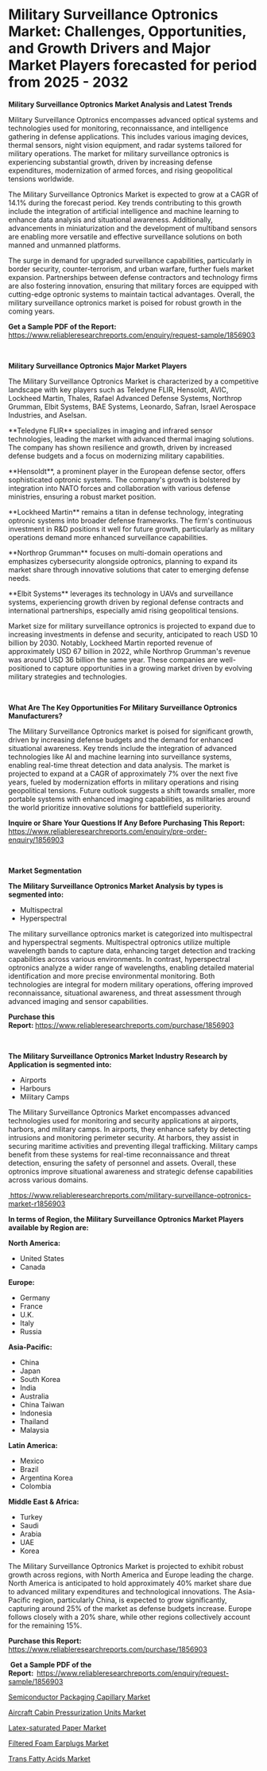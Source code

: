 <p><h1>Military Surveillance Optronics Market: Challenges, Opportunities, and Growth Drivers and Major Market Players forecasted for period from 2025 - 2032</h1></p><p><strong>Military Surveillance Optronics Market Analysis and Latest Trends</strong></p>
<p><p>Military Surveillance Optronics encompasses advanced optical systems and technologies used for monitoring, reconnaissance, and intelligence gathering in defense applications. This includes various imaging devices, thermal sensors, night vision equipment, and radar systems tailored for military operations. The market for military surveillance optronics is experiencing substantial growth, driven by increasing defense expenditures, modernization of armed forces, and rising geopolitical tensions worldwide.</p><p>The Military Surveillance Optronics Market is expected to grow at a CAGR of 14.1% during the forecast period. Key trends contributing to this growth include the integration of artificial intelligence and machine learning to enhance data analysis and situational awareness. Additionally, advancements in miniaturization and the development of multiband sensors are enabling more versatile and effective surveillance solutions on both manned and unmanned platforms.</p><p>The surge in demand for upgraded surveillance capabilities, particularly in border security, counter-terrorism, and urban warfare, further fuels market expansion. Partnerships between defense contractors and technology firms are also fostering innovation, ensuring that military forces are equipped with cutting-edge optronic systems to maintain tactical advantages. Overall, the military surveillance optronics market is poised for robust growth in the coming years.</p></p>
<p><strong>Get a Sample PDF of the Report:&nbsp;</strong> <a href="https://www.reliableresearchreports.com/enquiry/request-sample/1856903?utm_campaign=32&utm_medium=2&utm_source=Github&utm_content=ia&utm_term=08012025&utm_id=military-surveillance-optronics">https://www.reliableresearchreports.com/enquiry/request-sample/1856903</a></p>
<p>&nbsp;</p>
<p><strong>Military Surveillance Optronics Major Market Players</strong></p>
<p><p>The Military Surveillance Optronics Market is characterized by a competitive landscape with key players such as Teledyne FLIR, Hensoldt, AVIC, Lockheed Martin, Thales, Rafael Advanced Defense Systems, Northrop Grumman, Elbit Systems, BAE Systems, Leonardo, Safran, Israel Aerospace Industries, and Aselsan.</p><p>**Teledyne FLIR** specializes in imaging and infrared sensor technologies, leading the market with advanced thermal imaging solutions. The company has shown resilience and growth, driven by increased defense budgets and a focus on modernizing military capabilities.</p><p>**Hensoldt**, a prominent player in the European defense sector, offers sophisticated optronic systems. The company's growth is bolstered by integration into NATO forces and collaboration with various defense ministries, ensuring a robust market position.</p><p>**Lockheed Martin** remains a titan in defense technology, integrating optronic systems into broader defense frameworks. The firm's continuous investment in R&D positions it well for future growth, particularly as military operations demand more enhanced surveillance capabilities.</p><p>**Northrop Grumman** focuses on multi-domain operations and emphasizes cybersecurity alongside optronics, planning to expand its market share through innovative solutions that cater to emerging defense needs.</p><p>**Elbit Systems** leverages its technology in UAVs and surveillance systems, experiencing growth driven by regional defense contracts and international partnerships, especially amid rising geopolitical tensions.</p><p>Market size for military surveillance optronics is projected to expand due to increasing investments in defense and security, anticipated to reach USD 10 billion by 2030. Notably, Lockheed Martin reported revenue of approximately USD 67 billion in 2022, while Northrop Grumman's revenue was around USD 36 billion the same year. These companies are well-positioned to capture opportunities in a growing market driven by evolving military strategies and technologies.</p></p>
<p>&nbsp;</p>
<p><strong>What Are The Key Opportunities For Military Surveillance Optronics Manufacturers?</strong></p>
<p><p>The Military Surveillance Optronics market is poised for significant growth, driven by increasing defense budgets and the demand for enhanced situational awareness. Key trends include the integration of advanced technologies like AI and machine learning into surveillance systems, enabling real-time threat detection and data analysis. The market is projected to expand at a CAGR of approximately 7% over the next five years, fueled by modernization efforts in military operations and rising geopolitical tensions. Future outlook suggests a shift towards smaller, more portable systems with enhanced imaging capabilities, as militaries around the world prioritize innovative solutions for battlefield superiority.</p></p>
<p><strong>Inquire or Share Your Questions If Any Before Purchasing This Report:</strong> <a href="https://www.reliableresearchreports.com/enquiry/pre-order-enquiry/1856903?utm_campaign=32&utm_medium=2&utm_source=Github&utm_content=ia&utm_term=08012025&utm_id=military-surveillance-optronics">https://www.reliableresearchreports.com/enquiry/pre-order-enquiry/1856903</a></p>
<p>&nbsp;</p>
<p><strong>Market Segmentation</strong></p>
<p><strong>The Military Surveillance Optronics Market Analysis by types is segmented into:</strong></p>
<p><ul><li>Multispectral</li><li>Hyperspectral</li></ul></p>
<p><p>The military surveillance optronics market is categorized into multispectral and hyperspectral segments. Multispectral optronics utilize multiple wavelength bands to capture data, enhancing target detection and tracking capabilities across various environments. In contrast, hyperspectral optronics analyze a wider range of wavelengths, enabling detailed material identification and more precise environmental monitoring. Both technologies are integral for modern military operations, offering improved reconnaissance, situational awareness, and threat assessment through advanced imaging and sensor capabilities.</p></p>
<p><strong>Purchase this Report:&nbsp;</strong><a href="https://www.reliableresearchreports.com/purchase/1856903?utm_campaign=32&utm_medium=2&utm_source=Github&utm_content=ia&utm_term=08012025&utm_id=military-surveillance-optronics">https://www.reliableresearchreports.com/purchase/1856903</a></p>
<p>&nbsp;</p>
<p><strong>The Military Surveillance Optronics Market Industry Research by Application is segmented into:</strong></p>
<p><ul><li>Airports</li><li>Harbours</li><li>Military Camps</li></ul></p>
<p><p>The Military Surveillance Optronics Market encompasses advanced technologies used for monitoring and security applications at airports, harbors, and military camps. In airports, they enhance safety by detecting intrusions and monitoring perimeter security. At harbors, they assist in securing maritime activities and preventing illegal trafficking. Military camps benefit from these systems for real-time reconnaissance and threat detection, ensuring the safety of personnel and assets. Overall, these optronics improve situational awareness and strategic defense capabilities across various domains.</p></p>
<p><a href="https://www.reliableresearchreports.com/military-surveillance-optronics-market-r1856903?utm_campaign=32&utm_medium=2&utm_source=Github&utm_content=ia&utm_term=08012025&utm_id=military-surveillance-optronics">&nbsp;https://www.reliableresearchreports.com/military-surveillance-optronics-market-r1856903</a></p>
<p><strong>In terms of Region, the Military Surveillance Optronics Market Players available by Region are:</strong></p>
<p>
    <p> <strong> North America: </strong>
        <ul>
            <li>United States</li>
            <li>Canada</li>
        </ul>
        </p> 
    <p> <strong> Europe: </strong>
        <ul>
            <li>Germany</li>
            <li>France</li>
            <li>U.K.</li>
            <li>Italy</li>
            <li>Russia</li>
        </ul>
        </p> 
    <p> <strong> Asia-Pacific: </strong>
        <ul>
            <li>China</li>
            <li>Japan</li>
            <li>South Korea</li>
            <li>India</li>
            <li>Australia</li>
            <li>China Taiwan</li>
            <li>Indonesia</li>
            <li>Thailand</li>
            <li>Malaysia</li>
        </ul>
        </p> 
    <p> <strong> Latin America: </strong>
        <ul>
            <li>Mexico</li>
            <li>Brazil</li>
            <li>Argentina Korea</li>
            <li>Colombia</li>
        </ul>
        </p> 
    <p> <strong> Middle East & Africa: </strong>
        <ul>
            <li>Turkey</li>
            <li>Saudi</li>
            <li>Arabia</li>
            <li>UAE</li>
            <li>Korea</li>
        </ul>
    </p>
    </p>
<p><p>The Military Surveillance Optronics Market is projected to exhibit robust growth across regions, with North America and Europe leading the charge. North America is anticipated to hold approximately 40% market share due to advanced military expenditures and technological innovations. The Asia-Pacific region, particularly China, is expected to grow significantly, capturing around 25% of the market as defense budgets increase. Europe follows closely with a 20% share, while other regions collectively account for the remaining 15%.</p></p>
<p><strong>Purchase this Report: </strong><a href="https://www.reliableresearchreports.com/purchase/1856903?utm_campaign=32&utm_medium=2&utm_source=Github&utm_content=ia&utm_term=08012025&utm_id=military-surveillance-optronics">https://www.reliableresearchreports.com/purchase/1856903</a></p>
<p>&nbsp;<strong>Get a Sample PDF of the Report:&nbsp;&nbsp;</strong><a href="https://www.reliableresearchreports.com/enquiry/request-sample/1856903?utm_campaign=32&utm_medium=2&utm_source=Github&utm_content=ia&utm_term=08012025&utm_id=military-surveillance-optronics">https://www.reliableresearchreports.com/enquiry/request-sample/1856903</a></p>
<p><strong></strong></p>
<p><p><a href="https://github.com/JakirUddin651/Market-Research-Report-List-1/blob/main/semiconductor-packaging-capillary-market.md?utm_campaign=32&utm_medium=2&utm_source=Github&utm_content=ia&utm_term=08012025&utm_id=military-surveillance-optronics">Semiconductor Packaging Capillary Market</a></p><p><a href="https://www.linkedin.com/pulse/aircraft-cabin-pressurization-units-market-growth-outlook-bjmxe?utm_campaign=32&utm_medium=2&utm_source=Github&utm_content=ia&utm_term=08012025&utm_id=military-surveillance-optronics">Aircraft Cabin Pressurization Units Market</a></p><p><a href="https://www.linkedin.com/pulse/unlocking-potential-latex-saturated-paper-market-growth-trends-cjfsf?utm_campaign=32&utm_medium=2&utm_source=Github&utm_content=ia&utm_term=08012025&utm_id=military-surveillance-optronics">Latex-saturated Paper Market</a></p><p><a href="https://github.com/irfadac/Market-Research-Report-List-5/blob/main/filtered-foam-earplugs-market.md?utm_campaign=32&utm_medium=2&utm_source=Github&utm_content=ia&utm_term=08012025&utm_id=military-surveillance-optronics">Filtered Foam Earplugs Market</a></p><p><a href="https://www.linkedin.com/pulse/market-drivers-projections-trans-fatty-acids-2025-2032-steady-bj9hf?utm_campaign=32&utm_medium=2&utm_source=Github&utm_content=ia&utm_term=08012025&utm_id=military-surveillance-optronics">Trans Fatty Acids Market</a></p></p>
